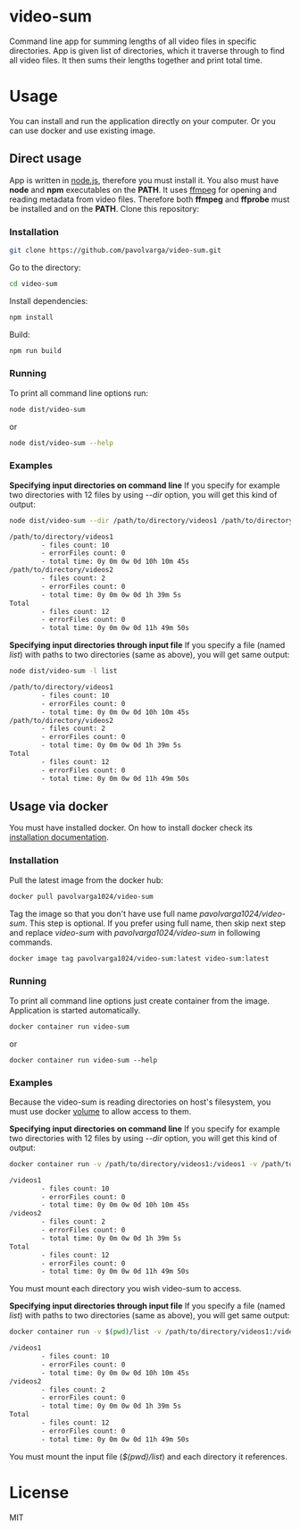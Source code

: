 # video-sum

Command line app for summing lengths of all video files in specific directories.
App is given list of directories, which it traverse through to find all video files.
It then sums their lengths together and print total time.

# Usage

You can install and run the application directly on your computer.
Or you can use docker and use existing image.

## Direct usage

App is written in [node.js](https://nodejs.org/en/), therefore you must install it.
You also must have **node** and **npm** executables on the **PATH**.
It uses [ffmpeg](http://www.ffmpeg.org/) for opening and reading metadata from video files.
Therefore both **ffmpeg** and **ffprobe** must be installed and on the **PATH**.
Clone this repository:

### Installation

```sh
git clone https://github.com/pavolvarga/video-sum.git
```

Go to the directory:

```sh
cd video-sum
```

Install dependencies:

```sh
npm install
```

Build:

```sh
npm run build
```

### Running

To print all command line options run:

```sh
node dist/video-sum
```

or

```sh
node dist/video-sum --help
```

### Examples

**Specifying input directories on command line**
If you specify for example two directories with 12 files by using *--dir* option, you will get this kind of output:

```sh
node dist/video-sum --dir /path/to/directory/videos1 /path/to/directory/videos2

/path/to/directory/videos1
        - files count: 10
        - errorFiles count: 0
        - total time: 0y 0m 0w 0d 10h 10m 45s
/path/to/directory/videos2
        - files count: 2
        - errorFiles count: 0
        - total time: 0y 0m 0w 0d 1h 39m 5s
Total
        - files count: 12
        - errorFiles count: 0
        - total time: 0y 0m 0w 0d 11h 49m 50s
```

**Specifying input directories through input file**
If you specify a file (named *list*) with paths to two directories (same as above), you will get same output:

```sh
node dist/video-sum -l list

/path/to/directory/videos1
        - files count: 10
        - errorFiles count: 0
        - total time: 0y 0m 0w 0d 10h 10m 45s
/path/to/directory/videos2
        - files count: 2
        - errorFiles count: 0
        - total time: 0y 0m 0w 0d 1h 39m 5s
Total
        - files count: 12
        - errorFiles count: 0
        - total time: 0y 0m 0w 0d 11h 49m 50s
```

## Usage via docker

You must have installed docker. On how to install docker check its [installation documentation](https://docs.docker.com/engine/installation/).

### Installation

Pull the latest image from the docker hub:

```sh
docker pull pavolvarga1024/video-sum
```

Tag the image so that you don't have use full name *pavolvarga1024/video-sum*. This step is optional.
If you prefer using full name, then skip next step and replace *video-sum* with *pavolvarga1024/video-sum* in following commands.

```sh
docker image tag pavolvarga1024/video-sum:latest video-sum:latest
```

### Running

To print all command line options just create container from the image.
Application is started automatically.

```sh
docker container run video-sum
```

or

```
docker container run video-sum --help
```

### Examples

Because the video-sum is reading directories on host's filesystem, you must use docker [volume](https://docs.docker.com/engine/tutorials/dockervolumes/) to allow
access to them.

**Specifying input directories on command line**
If you specify for example two directories with 12 files by using *--dir* option, you will get this kind of output:

```sh
docker container run -v /path/to/directory/videos1:/videos1 -v /path/to/directory/videos2:/videos2 video-sum --dir /videos1 /videos2

/videos1
        - files count: 10
        - errorFiles count: 0
        - total time: 0y 0m 0w 0d 10h 10m 45s
/videos2
        - files count: 2
        - errorFiles count: 0
        - total time: 0y 0m 0w 0d 1h 39m 5s
Total
        - files count: 12
        - errorFiles count: 0
        - total time: 0y 0m 0w 0d 11h 49m 50s
```

You must mount each directory you wish video-sum to access.

**Specifying input directories through input file**
If you specify a file (named *list*) with paths to two directories (same as above), you will get same output:

```sh
docker container run -v $(pwd)/list -v /path/to/directory/videos1:/videos1 -v /path/to/directory/videos2:/videos2 video-sum --dir /videos1 /videos2

/videos1
        - files count: 10
        - errorFiles count: 0
        - total time: 0y 0m 0w 0d 10h 10m 45s
/videos2
        - files count: 2
        - errorFiles count: 0
        - total time: 0y 0m 0w 0d 1h 39m 5s
Total
        - files count: 12
        - errorFiles count: 0
        - total time: 0y 0m 0w 0d 11h 49m 50s
```

You must mount the input file (*$(pwd)/list*) and each directory it references.

# License

MIT